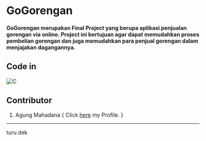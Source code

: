 # GoGorengan

#### GoGorengan merupakan Final Project yang berupa aplikasi penjualan gorengan via online. Project ini bertujuan agar dapat memudahkan proses pembelian gorengan dan juga memudahkan para penjual gorengan dalam menjajakan dagangannya.

## Code in 
![C](https://img.shields.io/badge/-C-05122A?style=for-the-badge&logo=C&logoColor=A8B9CC) 


## Contributor 
1. Agung Mahadana { Click [here](https://github.com/agungmahadana) my Profile. }

<hr>



turu dek
